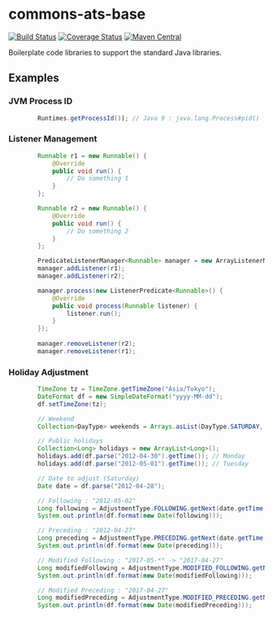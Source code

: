 # commons-ats-base
[![Build Status][travis-icon]][travis-page] [![Coverage Status][coverall-icon]][coverall-page] [![Maven Central][maven-icon]][maven-page]

Boilerplate code libraries to support the standard Java libraries.

## Examples

### JVM Process ID
```java
        Runtimes.getProcessId()); // Java 9 : java.lang.Process#pid​()
```

### Listener Management
```java
        Runnable r1 = new Runnable() {
            @Override
            public void run() {
                // Do something 1
            }
        };

        Runnable r2 = new Runnable() {
            @Override
            public void run() {
                // Do something 2
            }
        };

        PredicateListenerManager<Runnable> manager = new ArrayListenerManagerImpl<Runnable>();
        manager.addListener(r1);
        manager.addListener(r2);

        manager.process(new ListenerPredicate<Runnable>() {
            @Override
            public void process(Runnable listener) {
                listener.run();
            }
        });
        
        manager.removeListener(r2);
        manager.removeListener(r1);
```

### Holiday Adjustment
```java
        TimeZone tz = TimeZone.getTimeZone("Asia/Tokyo");
        DateFormat df = new SimpleDateFormat("yyyy-MM-dd");
        df.setTimeZone(tz);

        // Weekend
        Collection<DayType> weekends = Arrays.asList(DayType.SATURDAY, DayType.SUNDAY);

        // Public holidays
        Collection<Long> holidays = new ArrayList<Long>();
        holidays.add(df.parse("2012-04-30").getTime()); // Monday
        holidays.add(df.parse("2012-05-01").getTime()); // Tuesday

        // Date to adjust (Saturday)
        Date date = df.parse("2012-04-28");

        // Following : "2012-05-02"
        Long following = AdjustmentType.FOLLOWING.getNext(date.getTime(), tz, weekends, holidays);
        System.out.println(df.format(new Date(following)));

        // Preceding : "2012-04-27"
        Long preceding = AdjustmentType.PRECEDING.getNext(date.getTime(), tz, weekends, holidays);
        System.out.println(df.format(new Date(preceding)));

        // Modified Following : "2017-05-*" -> "2017-04-27"
        Long modifiedFollowing = AdjustmentType.MODIFIED_FOLLOWING.getNext(date.getTime(), tz, weekends, holidays);
        System.out.println(df.format(new Date(modifiedFollowing)));

        // Modified Preceding : "2017-04-27"
        Long modifiedPreceding = AdjustmentType.MODIFIED_PRECEDING.getNext(date.getTime(), tz, weekends, holidays);
        System.out.println(df.format(new Date(modifiedPreceding)));
```

[travis-page]:https://travis-ci.org/after-the-sunrise/commons-ats
[travis-icon]:https://travis-ci.org/after-the-sunrise/commons-ats.svg?branch=master
[coverall-page]:https://coveralls.io/github/after-the-sunrise/commons-ats?branch=master
[coverall-icon]:https://coveralls.io/repos/github/after-the-sunrise/commons-ats/badge.svg?branch=master
[maven-page]:https://maven-badges.herokuapp.com/maven-central/com.after_sunrise.commons/commons-ats-base
[maven-icon]:https://maven-badges.herokuapp.com/maven-central/com.after_sunrise.commons/commons-ats-base/badge.svg
